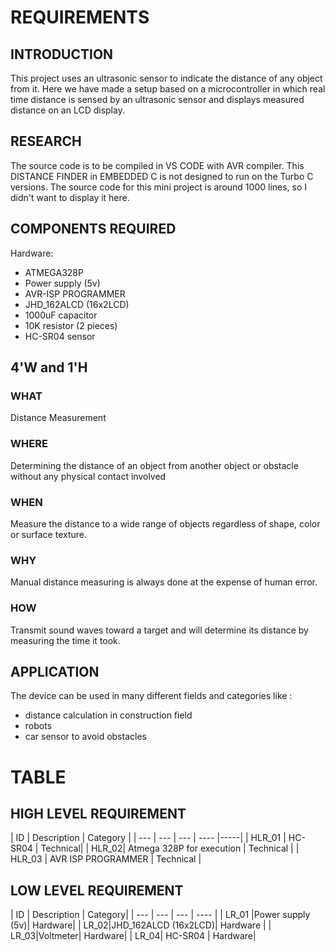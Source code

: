 # REQUIREMENTS

## INTRODUCTION
This project uses an ultrasonic sensor to indicate the distance of any object from it. Here we have made a setup based on a microcontroller in which real time distance is sensed by an ultrasonic sensor and displays measured distance on an LCD display.

## RESEARCH
The source code is to be compiled in VS CODE with AVR compiler. This DISTANCE FINDER in EMBEDDED C is not designed to run on the Turbo C versions. The source code for this mini project is around 1000 lines, so I didn't want to display it here.

## COMPONENTS REQUIRED
Hardware:
* ATMEGA328P
* Power supply (5v)
* AVR-ISP PROGRAMMER
* JHD_162ALCD (16x2LCD)
* 1000uF capacitor
* 10K resistor (2 pieces)
* HC-SR04 sensor

## 4'W and 1'H

### WHAT
Distance Measurement

### WHERE
Determining the distance of an object from another object or obstacle without any physical contact involved 

### WHEN
Measure the distance to a wide range of objects regardless of shape, color or surface texture.

### WHY
Manual distance measuring is always done at the expense of human error.

### HOW
Transmit sound waves toward a target and will determine its distance by measuring the time it took.

## APPLICATION
The device can be used in many different fields and categories like :
* distance calculation in construction field
* robots 
* car sensor to avoid obstacles

# TABLE
## HIGH LEVEL REQUIREMENT

| ID | Description | Category |
| --- | --- | --- | ---- |-----|
| HLR_01 | HC-SR04 | Technical|
| HLR_02| Atmega 328P for execution | Technical |
| HLR_03 | AVR ISP PROGRAMMER | Technical |

## LOW LEVEL REQUIREMENT

| ID | Description | Category|
| --- | --- | --- | ---- |
| LR_01 |Power supply (5v)| Hardware|
| LR_02|JHD_162ALCD (16x2LCD)| Hardware |
| LR_03|Voltmeter| Hardware|
| LR_04| HC-SR04 | Hardware|
